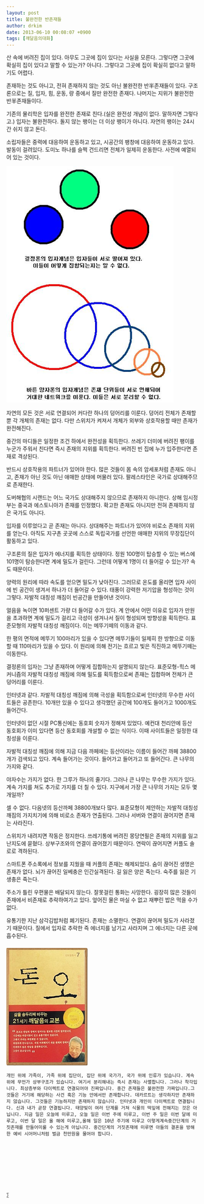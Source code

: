 ```yaml
---
layout: post
title: 불완전한 반존재들
author: drkim
date: 2013-06-10 00:08:07 +0900
tags: [깨달음의대화]
---
```

산 속에 버려진 집이 있다. 아무도 그곳에 집이 있다는 사실을 모른다. 그렇다면 그곳에 확실히 집이 있다고 말할 수 있는가? 아니다. 그렇다고 그곳에 집이 확실히 없다고 말하기도 어렵다. 


  


존재하는 것도 아니고, 전혀 존재하지 않는 것도 아닌 불완전한 반半존재들이 있다. 구조론으로는 질, 입자, 힘, 운동, 량 중에서 질만 완전한 존재다. 나머지는 지위가 불완전한 반半존재들이다.


  


기존의 물리학은 입자를 완전한 존재로 친다.(실은 완전성 개념이 없다. 말하자면 그렇다고.) 입자는 불완전하다. 돌지 않는 팽이는 더 이상 팽이가 아니다. 자연의 팽이는 24시간 쉬지 않고 돈다. 


  


소립자들은 중력에 대응하여 운동하고 있고, 시공간의 팽창에 대응하여 운동하고 있다. 발동이 걸려있다. 도미노 하나를 슬쩍 건드리면 전체가 일제히 운동한다. 사전에 예열되어 있는 것이다. 





 ![](/files/attach/images/198/214/357/123a.JPG)

  


자연의 모든 것은 서로 연결되어 커다란 하나의 덩어리를 이룬다. 덩어리 전체가 존재할 뿐 각 개체의 존재는 없다. 다만 스위치가 켜져서 개체가 외부와 상호작용할 때만 존재가 완전해진다. 


  


중간의 마디들은 일정한 조건 하에서 완전성을 획득한다. 쓰레기 더미에 버려진 팽이를 누군가 주워서 친다면 즉시 존재의 지위를 획득한다. 버려진 빈 집에 누가 입주한다면 존재로 격상된다. 


  


반드시 상호작용의 파트너가 있어야 한다. 많은 것들이 몸 속의 암세포처럼 존재도 아니고, 존재가 아닌 것도 아닌 애매한 상태에 머물러 있다. 팔레스타인은 국가로 상대해주므로 존재한다. 


  


도버해협의 시랜드는 어느 국가도 상대해주지 않으므로 존재하지 아니한다. 상해 임시정부는 중국과 에스토니아가 존재를 인정했다. 확고한 존재도 아니지만 전혀 존재하지 않은 국가도 아니다. 


  


입자를 이루었다고 곧 존재는 아니다. 상대해주는 파트너가 있어야 비로소 존재의 지위를 얻는다. 아직도 지구촌 곳곳에 스스로 독립국가를 선언한 애매한 지위의 무장집단이 활동하고 있다.


  


구조론의 질은 입자가 에너지를 획득한 상태이다. 정원 100명이 탑승할 수 있는 버스에 101명이 탐승한다면 계에 밀도가 걸린다. 그런데 어떻게 1명이 더 들어갈 수 있는가? 속도 때문이다. 


  


양력의 원리에 따라 속도를 얻으면 밀도가 낮아진다. 그러므로 온도를 올리면 입자 사이에 빈 공간이 생겨서 하나가 더 들어갈 수 있다. 태풍이 강력한 저기압을 형성하는 것이 그렇다. 자발적 대칭성 깨짐이 빈공간을 만들어낸 것이다.



얼음을 녹이면 10퍼센트 가량 더 들어갈 수가 있다. 계 안에서 어떤 이유로 입자가 만원을 초과하면 계에 밀도가 걸리고 극성이 생겨나서 질이 형성되며 방향성을 획득한다. 표준모형의 자발적 대칭성 깨짐이다. 이는 메뚜기떼의 이동과 같다. 


  


한 평의 면적에 메뚜기 100마리가 있을 수 있다면 메뚜기들이 일제히 한 방향으로 이동할 때 110마리가 있을 수 있다. 이 원리에 의해 전기는 흐르고 빛은 직진하고 메뚜기떼는 이동한다.


  


결정론의 입자는 그냥 존재하며 어떻게 집합하는지 설명되지 않는다. 표준모형-힉스 메커니즘의 자발적 대칭성 깨짐에 의해 밀도를 획득함으로써 존재는 집합하며 전체가 큰 덩어리를 이룬다. 


  


인터넷과 같다. 자발적 대칭성 깨짐에 의해 극성을 획득함으로써 인터넷의 무수한 사이트들은 공존한다. 10개만 있을 수 있다고 생각했던 공간에 100개도 들어가고 1000개도 들어간다.


  


인터넷이 없던 시절 PC통신에는 동호회 숫자가 정해져 있었다. 예컨대 천리안에 등산 동호회가 이미 있다면 등산 동호회를 개설할 수 없는 식이다. 이때 사이트들은 일정한 대칭성을 이룬다.


  


자발적 대칭성 깨짐에 의해 지금 다음 까페에는 등산이라는 이름이 들어간 까페 38800개가 검색되고 있다. 계속 들어가는 것이다. 들어가고 들어가고 또 들어간다. 큰 나무의 가지와 같다. 


  


야자수는 가지가 없다. 한 그루가 하나의 줄기다. 그러나 큰 나무는 무수한 가지가 있다. 계속 가지를 쳐도 추가로 가지를 더 칠 수 있다. 지구에서 가장 큰 나무의 가지는 모두 몇 개일까? 


  


셀 수 없다. 다음넷의 등산까페 38800개보다 많다. 표준모형이 제안하는 자발적 대칭성 깨짐의 가지치기에 의해 비로소 존재가 연출된다. 그러나 서버와 연결이 끊어지면 존재는 사라진다. 


  


스위치가 내려지면 작동은 정지한다. 쓰레기통에 버려진 몽당연필은 존재의 지위를 잃고 난지도에 묻혔다. 상부구조와의 연결이 끊어졌기 때문이다. 연락이 끊어지면 커플도 솔로로 격하된다. 


  


스마트폰 주소록에서 정보를 지웠을 때 커플의 존재는 해제되었다. 숨이 끊어진 생명은 존재가 없다. 뇌가 끊어진 일베충은 인간실격된다. 길 잃은 양은 죽는다. 숙주를 잃은 기생충은 죽는다. 


  


주소가 틀린 우편물은 배달되지 않는다. 잘못걸린 통화는 사망한다. 굉장히 많은 것들이 존재에서 비존재로 추락하여가고 있다. 엎어진 물은 마실 수 없고 재뿌린 밥은 먹을 수가 없다. 


  


유통기한 지난 삼각김밥처럼 폐기된다. 존재는 소멸한다. 연결이 끊어져 밀도가 사라졌기 때문이다. 질에서 입자로 추락한 즉 에너지를 남기고 사라지며 그 에너지는 다른 곳에 흡수된다. 


  




 ###


  





  ![](/files/attach/images/198/727/315/55.JPG) 
  
  
  
  
  
    개인 위에 가족이, 가족 위에 집단이, 집단 위에 국가가, 국가 위에 인류가 있습니다. 계속 위에 무언가 상부구조가 있습니다. 여기서 분리해내는 즉시 존재는 사멸합니다. 그러나 착각입니다. 최상층부와 다이렉트로 연결되어야 진짜입니다. 중간 존재들은 불완전한 가짜입니다.그것들은 거기에 해당하는 사건 혹은 기능 안에서만 존재합니다. 데카르트는 생각하지만 존재하지 않습니다. 그것들은 기능하지만 존재하지 않습니다. 인터넷과 개인이 다이렉트로 연결됩니다. 신과 내가 곧장 연결됩니다. 태양빛이 여러 단계를 거쳐 식물의 떡잎에 전해지는 것은 아닙니다. 지금 일은 오늘에 미루고, 오늘 일은 이번 주에 미루고, 이번 주 일은 이번 달에 미루고, 이번 달 일은 올 해에 미루고,올해 일은 10년 주기에 미루고 이렇게계속중간단계의 거짓존재를 만들어미룰 수 있는게 아닙니다. 중간단계의 거짓존재에 미루면 아들의 결혼을 방해한 예비 시어머니처럼 벌금 천만원을 물어야 합니다.
  
  
  
  
  
  
  
  
  
    ∑ 
  
  
  
  
  
  
  
  
  
  
  
  
  
  
  
  
  
  
  
  
  
  
  
  
  
  
  
  
  
  
  
  
  
